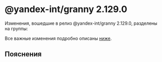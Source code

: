 # @yandex-int/granny 2.129.0

<!-- ЧЕЛОВЕЧЕСКОЕ ВСТУПЛЕНИЕ -->

Изменения, вошедшие в релиз @yandex-int/granny 2.129.0, разделены на группы:

Все важные изменения подробно описаны [ниже](#Пояснения).

## Пояснения

